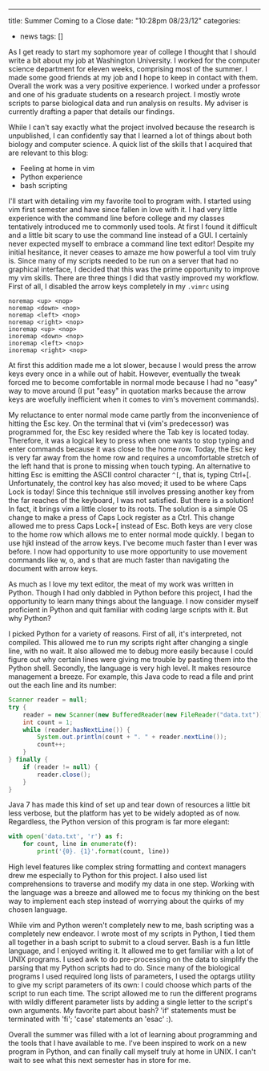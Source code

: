 ---
title: Summer Coming to a Close
date: "10:28pm 08/23/12"
categories:
  - news
tags: []

As I get ready to start my sophomore year of college I thought that I should
write a bit about my job at Washington University. I worked for the computer
science department for eleven weeks, comprising most of the summer. I made some
good friends at my job and I hope to keep in contact with them. Overall the
work was a very positive experience. I worked under a professor and one of his
graduate students on a research project. I mostly wrote scripts to parse
biological data and run analysis on results. My adviser is currently drafting a
paper that details our findings.

While I can't say exactly what the project involved because the research is
unpublished, I can confidently say that I learned a lot of things about both
biology and computer science. A quick list of the skills that I acquired that
are relevant to this blog:

* Feeling at home in vim
* Python experience
* bash scripting

I'll start with detailing vim  my favorite tool to program with. I started
using vim first semester and have since fallen in love with it. I had very
little experience with the command line before college and my classes
tentatively introduced me to commonly used tools. At first I found it difficult
and a little bit scary to use the command line instead of a GUI. I certainly
never expected myself to embrace a command line text editor! Despite my initial
hesitance, it never ceases to amaze me how powerful a tool vim truly is. Since
many of my scripts needed to be run on a server that had no graphical
interface, I decided that this was the prime opportunity to improve my vim
skills. There are three things I did that vastly improved my workflow. First of
all, I disabled the arrow keys completely in my `.vimrc` using

```vim
noremap <up> <nop>
noremap <down> <nop>
noremap <left> <nop>
noremap <right> <nop>
inoremap <up> <nop>
inoremap <down> <nop>
inoremap <left> <nop>
inoremap <right> <nop>
```

At first this addition made me a lot slower, because I would press the arrow
keys every once in a while out of habit. However, eventually the tweak forced
me to become comfortable in normal mode because I had no "easy" way to move
around (I put "easy" in quotation marks because the arrow keys are woefully
inefficient when it comes to vim's movement commands).

My reluctance to enter normal mode came partly from the inconvenience of
hitting the Esc key. On the terminal that vi (vim's predecessor) was programmed
for, the Esc key resided where the Tab key is located today. Therefore, it was
a logical key to press when one wants to stop typing and enter commands because
it was close to the home row. Today, the Esc key is very far away from the home
row and requires a uncomfortable stretch of the left hand that is prone to
missing when touch typing. An alternative to hitting Esc is emitting the ASCII
control character `^[`, that is, typing Ctrl+[. Unfortunately, the control key
has also moved; it used to be where Caps Lock is today! Since this technique
still involves pressing another key from the far reaches of the keyboard, I was
not satisfied. But there is a solution! In fact, it brings vim a little closer
to its roots. The solution is a simple OS change to make a press of Caps Lock
register as a Ctrl. This change allowed me to press Caps Lock+[ instead of Esc.
Both keys are very close to the home row which allows me to enter normal mode
quickly. I began to use hjkl instead of the arrow keys. I've become much faster
than I ever was before. I now had opportunity to use more opportunity to use
movement commands like w, o, and s that are much faster than navigating the
document with arrow keys.

As much as I love my text editor, the meat of my work was written in Python.
Though I had only dabbled in Python before this project, I had the opportunity
to learn many things about the language. I now consider myself proficient in
Python and quit familiar with coding large scripts with it. But why Python?

I picked Python for a variety of reasons. First of all, it's interpreted, not
compiled. This allowed me to run my scripts right after changing a single line,
with no wait. It also allowed me to debug more easily because I could figure
out why certain lines were giving me trouble by pasting them into the Python
shell. Secondly, the language is very high level. It makes resource management
a breeze. For example, this Java code to read a file and print out the each
line and its number:

```java
Scanner reader = null;
try {
    reader = new Scanner(new BufferedReader(new FileReader("data.txt")));
    int count = 1;
    while (reader.hasNextLine()) {
        System.out.println(count + ". " + reader.nextLine());
        count++;
    }
} finally {
    if (reader != null) { 
        reader.close();
    }
}
```

Java 7 has made this kind of set up and tear down of resources a little bit
less verbose, but the platform has yet to be widely adopted as of now.
Regardless, the Python version of this program is far more elegant:

```python
with open('data.txt', 'r') as f:
    for count, line in enumerate(f):
        print('{0}. {1}'.format(count, line))
```

High level features like complex string formatting and context managers drew me
especially to Python for this project. I also used list comprehensions to
traverse and modify my data in one step. Working with the language was a breeze
and allowed me to focus my thinking on the best way to implement each step
instead of worrying about the quirks of my chosen language.

While vim and Python weren't completely new to me, bash scripting was a
completely new endeavor. I wrote most of my scripts in Python, I tied them all
together in a bash script to submit to a cloud server. Bash is a fun little
language, and I enjoyed writing it. It allowed me to get familiar with a lot of
UNIX programs. I used awk to do pre-processing on the data to simplify the
parsing that my Python scripts had to do. Since many of the biological programs
I used required long lists of parameters, I used the optargs utility to give my
script parameters of its own: I could choose which parts of the script to run
each time. The script allowed me to run the different programs with wildly
different parameter lists by adding a single letter to the script's own
arguments. My favorite part about bash? 'if' statements must be terminated with
'fi'; 'case' statements an 'esac' :).

Overall the summer was filled with a lot of learning about programming and the
tools that I have available to me. I've been inspired to work on a new program
in Python, and can finally call myself truly at home in UNIX. I can't wait to
see what this next semester has in store for me.
